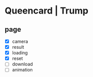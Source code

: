 # Queencard | Trump

## page

- [x] camera
- [x] result
- [x] loading
- [x] reset
- [ ] download
- [ ] animation
